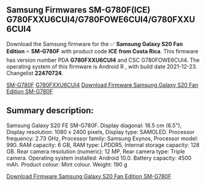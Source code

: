 <h2>Samsung Firmwares SM-G780F(ICE) G780FXXU6CUI4/G780FOWE6CUI4/G780FXXU6CUI4</h2>
Download the Samsung firmware for the ✅ <strong>Samsung Galaxy S20 Fan Edition </strong> ⭐ <strong>SM-G780F</strong> with product code <strong>ICE</strong> <strong> from Costa Rica</strong>. This firmware has version number PDA <strong>G780FXXU6CUI4</strong> and CSC G780FOWE6CUI4. The operating system of this firmware is Android R , with build date 2021-12-23. Changelist <strong>22470724</strong>.

[SM-G780F](https://samfirm.shop/samsung/model/SM-G780F)
[G780FXXU6CUI4](https://samfirm.shop/samsung/pda/G780FXXU6CUI4)
[Download Firmware Samsung Galaxy S20 Fan Edition SM-G780F](https://samfirm.shop/samsung/firmware/484658)
<h2>Summary description:</h2>
<p>Samsung Galaxy S20 FE SM-G780F. Display diagonal: 16.5 cm (6.5"), Display resolution: 1080 x 2400 pixels, Display type: SAMOLED. Processor frequency: 2.73 GHz, Processor family: Samsung Exynos, Processor model: 990. RAM capacity: 6 GB, RAM type: LPDDR5, Internal storage capacity: 128 GB. Rear camera resolution (numeric): 12 MP, Rear camera type: Triple camera. Operating system installed: Android 10.0. Battery capacity: 4500 mAh. Product colour: Mint colour. Weight: 190 g</p>


[Download Firmware Samsung Galaxy S20 Fan Edition SM-G780F](https://samfirm.shop/samsung/firmware/484658)
